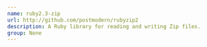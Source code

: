 ```yaml
---
name: ruby2.3-zip
url: http://github.com/postmodern/rubyzip2
description: A Ruby library for reading and writing Zip files.
group: None
---
```

